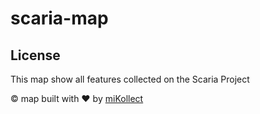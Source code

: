 # scaria-map

## License
This map show all features collected on the Scaria Project


© map built with ❤️ by [miKollect](https://miKollect.com)